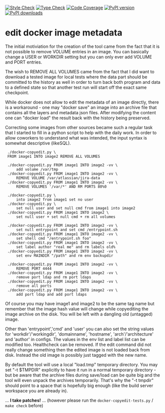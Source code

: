 [![Style Check](https://github.com/gdraheim/docker-copyedit/actions/workflows/stylecheck.yml/badge.svg?event=push)](https://github.com/gdraheim/docker-copyedit/actions/workflows/stylecheck.yml)
[![Type Check](https://github.com/gdraheim/docker-copyedit/actions/workflows/typecheck.yml/badge.svg?event=push)](https://github.com/gdraheim/docker-copyedit/actions/workflows/typecheck.yml)
[![Code Coverage](https://img.shields.io/badge/60%20test-75%25%20coverage-brightgreen)](https://github.com/gdraheim/docker-copyedit/blob/master/docker-copyedit-tests.py)
[![PyPI version](https://badge.fury.io/py/docker-copyedit.svg)](https://pypi.org/project/docker-copyedit/)
[![PyPI downloads](https://img.shields.io/pypi/dm/docker-copyedit)](https://pypi.org/project/docker-copyedit/#files)

# edit docker image metadata

The initial motiviation for the creation of the tool came from
the fact that it is not possible to remove VOLUME entries in
an image. You can basically change a USER or WORKDIR setting
but you can only ever add VOLUME and PORT entries.

The wish to REMOVE ALL VOLUMES came from the fact that I did
want to download a tested image for local tests where the
data part should be committed to the history as well in order
to turn back both program and data to a defined state so that 
another test run will start off the exact same checkpoint.

While docker does not allow to edit the metadata of an image
directly, there is a workaround - one may "docker save" an
image into an archive file that contains all the layers and
metadata json files. After modifying the content one can
"docker load" the result back with the history being preserved.

Correcting some images from other sources became such a
regular task that I started to fill in a python script to
help with the daily work. In order to allow coworkers to
understand what was intended, the input syntax is somewhat
descriptive (likeSQL).

     ./docker-copyedit.py \
     FROM image1 INTO image2 REMOVE ALL VOLUMES
         
     ./docker-copyedit.py FROM image1 INTO image2 -vv \
         add volume /var/tmp
     ./docker-copyedit.py FROM image1 INTO image2 -vv \
         REMOVE VOLUME /var/atlassian/jira-data
     ./docker-copyedit.py FROM image1 INTO image2 -vv \
         REMOVE VOLUMES '/var/*' AND RM PORTS 80%0
     
     ./docker-copyedit.py \
         into image2 from image1 set no user
     ./docker-copyedit.py \
         set null user and set null cmd from image1 into image2
     ./docker-copyedit.py FROM image1 INTO image2 \
         set null user + set null cmd + rm all volumes

     ./docker-copyedit.py FROM image1 INTO image2 -vv \
         set null entrypoint and set cmd /entrypoint.sh
     ./docker-copyedit.py FROM image1 INTO image2 -vv \
         set shell cmd "/entrypoint.sh foo"
     ./docker-copyedit.py FROM image1 INTO image2 -vv \
         set label author "real me" and rm labels old%
     ./docker-copyedit.py FROM image1 INTO image2 -vv \
         set env MAINDIR "/path" and rm env backupdir

     ./docker-copyedit.py FROM image1 INTO image2 -vv \
         REMOVE PORT 4444
     ./docker-copyedit.py FROM image1 INTO image2 -vv \
         remove port ldap and rm port ldaps
     ./docker-copyedit.py FROM image1 INTO image2 -vv \
         remove all ports
     ./docker-copyedit.py FROM image1 INTO image2 -vv \
         add port ldap and add port ldaps

Of course you may have image1 and image2 to be the same
tag name but remember that the image hash value will 
change while copyediting the image archive on the disk.
You will be left with a dangling old (untagged) image.

Other than 'entrypoint','cmd' and 'user' you can also set 
the string values for 'workdir'/'workingdir', 'domainname',
'hostname', 'arch'/'architecture' and 'author' in configs.
The values in the env list and label list can be modified too.
Healthcheck can be removed.
If the edit command did not really change something then
the edited image is not loaded back from disk. Instead the 
old image is possibly just tagged with the new name.

By default the tool will use a local "load.tmp" temporary
directory. You may set "-t $TMPDIR" explicitly to have it
run in a normal temporary directory - but be aware that
the archive files during save/load can be quite big and the
tool will even unpack the archives temporarily. That's why
the "-t tmpdir" should point to a space that is hopefully big
enough (like the build server workspace you are already in).

... **I take patches!** 
... (however please run the `docker-copyedit-tests.py` / `make check` before)
